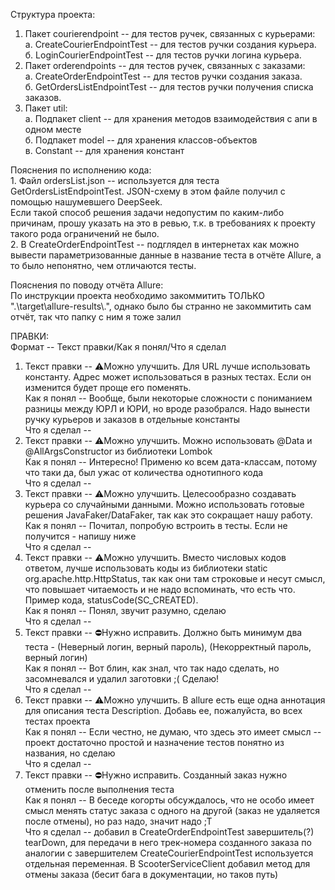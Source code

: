 <p> Структура проекта: <br>

1. Пакет courierendpoint -- для тестов ручек, связанных с курьерами: <br>
   a. CreateCourierEndpointTest -- для тестов ручки создания курьера. <br>
   б. LoginCourierEndpointTest -- для тестов ручки логина курьера. <br>
2. Пакет orderendpoints -- для тестов ручек, связанных с заказами: <br>
   a. CreateOrderEndpointTest -- для тестов ручки создания заказа. <br>
   б. GetOrdersListEndpointTest -- для тестов ручки получения списка заказов. <br>
3. Пакет util: <br>
   a. Подпакет client -- для хранения методов взаимодействия с апи в одном месте <br>
   б. Подпакет model -- для хранения классов-объектов <br>
   в. Constant -- для хранения констант <br>
</p>
<p> Пояснения по исполнению кода: <br>
1. Файл ordersList.json -- используется для теста GetOrdersListEndpointTest. JSON-схему в этом файле получил с помощью нашумевшего DeepSeek. <br>
Если такой способ решения задачи недопустим по каким-либо причинам, прошу указать на это в ревью, т.к. в требованиях к проекту такого рода ограничений не было. <br>
2. В CreateOrderEndpointTest -- подглядел в интернетах как можно вывести параметризованные данные в название теста в отчёте Allure, а то было непонятно, чем отличаются тесты.
</p>
<p> Пояснения по поводу отчёта Allure:<br>
По инструкции проекта необходимо закоммитить ТОЛЬКО ".\target\allure-results\.", однако было бы странно не закоммитить сам отчёт, так что папку с ним я тоже залил</p>
<p>ПРАВКИ: <br>
Формат -- Текст правки/Как я понял/Что я сделал

1. Текст правки -- ⚠️Можно улучшить. Для URL лучше использовать константу. Адрес может использоваться в разных тестах. Если он изменится будет проще его поменять. <br>
   Как я понял -- Вообще, были некоторые сложности с пониманием разницы между ЮРЛ и ЮРИ, но вроде разобрался. Надо вынести ручку курьеров и заказов в отдельные константы<br>
   Что я сделал -- <br>
2. Текст правки -- ⚠️Можно улучшить. Можно использовать @Data и @AllArgsConstructor из библиотеки Lombok<br>
   Как я понял -- Интересно! Применю ко всем дата-классам, потому что таки да, был ужас от количества однотипного кода<br>
   Что я сделал -- <br>
3. Текст правки -- ⚠️Можно улучшить. Целесообразно создавать курьера со случайными данными. Можно использовать готовые решения JavaFaker/DataFaker, так как это сокращает нашу работу.<br>
   Как я понял -- Почитал, попробую встроить в тесты. Если не получится - напишу ниже<br>
   Что я сделал -- <br>
4. Текст правки -- ⚠️Можно улучшить. Вместо числовых кодов ответом, лучше использовать коды из библиотеки static org.apache.http.HttpStatus, так как они там строковые и несут смысл, что повышает читаемость и не надо вспоминать, что есть что. Пример кода, statusCode(SC_CREATED).<br>
   Как я понял -- Понял, звучит разумно, сделаю<br>
   Что я сделал -- <br>
5. Текст правки -- ⛔️Нужно исправить. Должно быть минимум два теста - (Неверный логин, верный пароль), (Некорректный пароль, верный логин)<br>
   Как я понял -- Вот блин, как знал, что так надо сделать, но засомневался и удалил заготовки ;( Сделаю!<br>
   Что я сделал -- <br>
6. Текст правки -- ⚠️Можно улучшить. В allure есть еще одна аннотация для описания теста Description. Добавь ее, пожалуйста, во всех тестах проекта<br>
   Как я понял -- Если честно, не думаю, что здесь это имеет смысл -- проект достаточно простой и назначение тестов понятно из названия, но сделаю<br>
   Что я сделал -- <br>
7. Текст правки -- ⛔️Нужно исправить. Созданный заказ нужно отменить после выполнения теста<br>
   Как я понял -- В беседе когорты обсуждалось, что не особо имеет смысл менять статус заказа с одного на другой (заказ не удаляется после отмены), но раз надо, значит надо ;Т <br>
   Что я сделал -- добавил в CreateOrderEndpointTest завершитель(?) tearDown, для передачи в него трек-номера созданного заказа по аналогии с завершителем CreateCourierEndpointTest используется отдельная переменная. В ScooterServiceClient добавил метод для отмены заказа (бесит бага в документации, но таков путь)<br>
</p>
